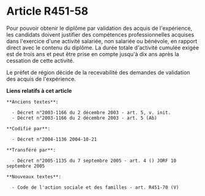 # Article R451-58

Pour pouvoir obtenir le diplôme par validation des acquis de l'expérience, les candidats doivent justifier des compétences
professionnelles acquises dans l'exercice d'une activité salariée, non salariée ou bénévole, en rapport direct avec le
contenu du diplôme. La durée totale d'activité cumulée exigée est de trois ans et peut être prise en compte jusqu'à dix ans
après la cessation de cette activité.

Le préfet de région décide de la recevabilité des demandes de validation des acquis de l'expérience.

**Liens relatifs à cet article**

	**Anciens textes**:

	  - Décret n°2003-1166 du 2 décembre 2003 - art. 5, v. init.
	  - Décret n°2003-1166 du 2 décembre 2003 - art. 5 (Ab)

	**Codifié par**:

	  - Décret n°2004-1136 2004-10-21

	**Transféré par**:

	  - Décret n°2005-1135 du 7 septembre 2005 - art. 4 () JORF 10 septembre 2005

	**Nouveaux textes**:

	  - Code de l'action sociale et des familles - art. R451-70 (V)
